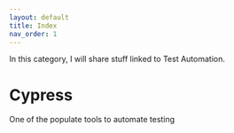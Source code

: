 ```yaml
---
layout: default
title: Index
nav_order: 1
---
```

In this category, I will share stuff linked to Test Automation.

# Cypress

One of the populate tools to automate testing